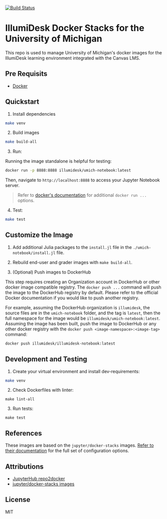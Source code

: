[![Build Status](https://travis-ci.com/IllumiDesk/umich-stacks.svg?branch=main)](https://travis-ci.com/IllumiDesk/umich-stacks)

# IllumiDesk Docker Stacks for the University of Michigan

This repo is used to manage University of Michigan's docker images for the IllumiDesk learning environment integrated with the Canvas LMS.

## Pre Requisits

- [Docker](https://docs.docker.com/get-docker/)

## Quickstart

1. Install dependencies

```bash
make venv
```

2. Build images

```bash
make build-all
```

3. Run:

Running the image standalone is helpful for testing:

```bash
docker run -p 8888:8888 illumidesk/umich-notebook:latest
```

Then, navigate to `http://localhost:8888` to access your Jupyter Notebook server.

> Refer to [docker's documentation](https://docs.docker.com/engine/reference/run/) for additional `docker run ...` options.

4. Test:

```bash
make test
```

## Customize the Image

1. Add additional Julia packages to the `install.jl` file in the `./umich-notebook/install.jl` file.

2. Rebuild end-user and grader images with `make build-all`.

3. (Optional) Push images to DockerHub

This step requires creating an Organization account in DockerHub or other docker image compatible registry. The `docker push ...` command will push the image to the DockerHub registry by default. Please refer to the official Docker documentation if you would like to push another registry.

For example, assuming the DockerHub organization is `illumidesk`, the source files are in the `umich-notebook` folder, and the tag is `latest`, then the full namespace for the image would be `illumidesk/umich-notebook:latest`. Assuming the image has been built, push the image to DockerHub or any other docker registry with the `docker push <image-namespace>:<image-tag>` command:

```bash
docker push illumidesk/illumidesk-notebook:latest
```

## Development and Testing

1. Create your virtual environment and install dev-requirements:

```bash
make venv
```

2. Check Dockerfiles with linter:

```base
make lint-all
```

3. Run tests:

```base
make test
```

## References

These images are based on the `jupyter/docker-stacks` images. [Refer to their documentation](https://jupyter-docker-stacks.readthedocs.io/en/latest/) for the full set of configuration options.

## Attributions

- [JupyterHub repo2docker](https://repo2docker.readthedocs.io/en/latest/)
- [jupyter/docker-stacks images](https://github.com/jupyter/docker-stacks)

## License

MIT
